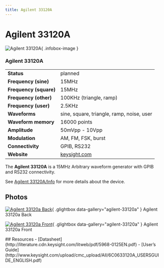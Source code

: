 ```yaml
---
title: Agilent 33120A
---
```


# Agilent 33120A

<div class="infobox" markdown>

![Agilent 33120A](./img/Agilent_33120A_Back.jpg){ .infobox-image }

### Agilent 33120A

| | |
|---|---|
| **Status** | planned |
| **Frequency (sine)** | 15MHz |
| **Frequency (square)** | 15MHz |
| **Frequency (other)** | 100KHz (triangle, ramp) |
| **Frequency (user)** | 2.5KHz |
| **Waveforms** | sine, square, triangle, ramp, noise, user |
| **Waveform memory** | 16000 points |
| **Amplitude** | 50mVpp - 10Vpp |
| **Modulation** | AM, FM, FSK, burst |
| **Connectivity** | GPIB, RS232 |
| **Website** | [keysight.com](http://www.keysight.com/en/pd-1000001289%3Aepsg%3Apro/function-arbitrary-waveform-generator-15-mhz?nid=-536902324.536881979) |

</div>

The **Agilent 33120A** is a 15MHz Arbitrary waveform generator with GPIB and RS232 connectivity.

See [Agilent 33120A/Info](https://sigrok.org/wiki/Agilent_33120A/Info) for more details about the device.

## Photos

<div class="photo-grid" markdown>

[![Agilent 33120a Back](./img/Agilent_33120A_Back.jpg)](./img/Agilent_33120A_Back.jpg "Agilent 33120a Back"){ .glightbox data-gallery="agilent-33120a" }
<span class="caption">Agilent 33120a Back</span>

[![Agilent 33120a Front](./img/Agilent_33120A_Front.jpg)](./img/Agilent_33120A_Front.png "Agilent 33120a Front"){ .glightbox data-gallery="agilent-33120a" }
<span class="caption">Agilent 33120a Front</span>

</div>
## Resources
- [Datasheet](http://literature.cdn.keysight.com/litweb/pdf/5968-0125EN.pdf)
- [User’s Guide](http://www.keysight.com/upload/cmc_upload/All/6C0633120A_USERSGUIDE_ENGLISH.pdf)

